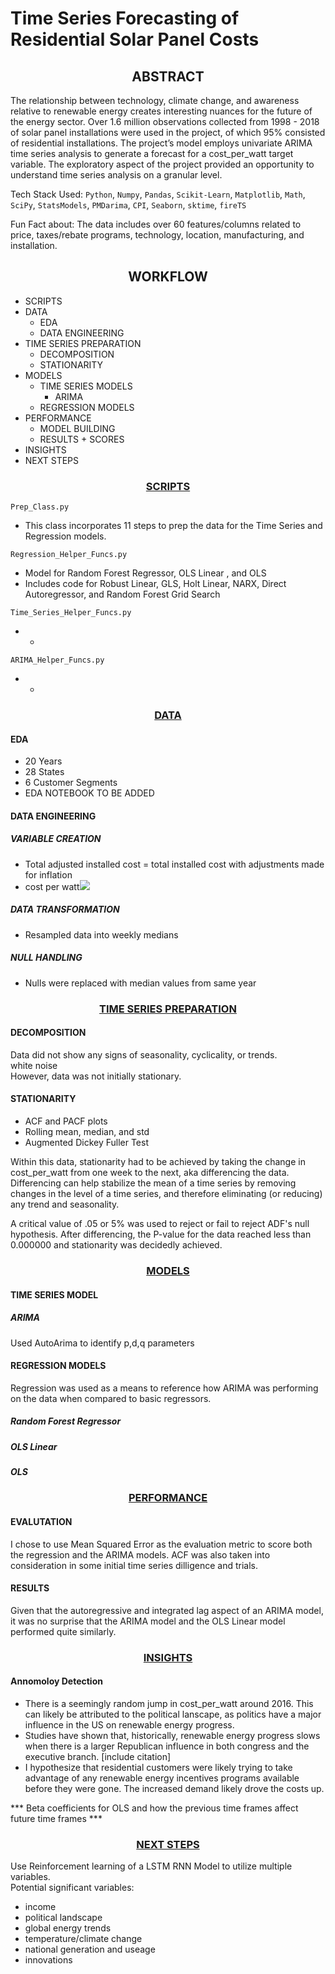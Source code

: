 # Time Series Forecasting of Residential Solar Panel Costs 

## <center>ABSTRACT</center>

The relationship between technology, climate change, and awareness relative to renewable energy creates interesting nuances for the future of the energy sector. Over 1.6 million observations collected from 1998 - 2018 of solar panel installations were used in the project, of which 95% consisted of residential installations. The project’s model employs univariate ARIMA time series analysis to generate a forecast for a cost_per_watt target variable. The exploratory aspect of the project provided an opportunity to understand time series analysis on a granular level.  

Tech Stack Used: 
`Python`, `Numpy`, `Pandas`, `Scikit-Learn`, `Matplotlib`, `Math`, `SciPy`, `StatsModels`, `PMDarima`,  `CPI`, `Seaborn`, `sktime`, `fireTS`

 
Fun Fact about:
The data includes over 60 features/columns related to price, taxes/rebate programs, technology, location, manufacturing, and installation. 

## <center>WORKFLOW</center>
- SCRIPTS
- DATA
    - EDA
    - DATA ENGINEERING
- TIME SERIES PREPARATION
  - DECOMPOSITION
  - STATIONARITY
- MODELS
    - TIME SERIES MODELS
        - ARIMA
    - REGRESSION MODELS
- PERFORMANCE    
    - MODEL BUILDING
    - RESULTS + SCORES
- INSIGHTS
- NEXT STEPS 

### <center><u>SCRIPTS</u></center>
`Prep_Class.py`
- This class incorporates 11 steps to prep the data for the Time Series and Regression models. 

`Regression_Helper_Funcs.py`
- Model for Random Forest Regressor, OLS Linear , and OLS 
- Includes code for Robust Linear, GLS, Holt Linear, NARX, Direct Autoregressor, and Random Forest Grid Search

`Time_Series_Helper_Funcs.py`
- -

`ARIMA_Helper_Funcs.py`
- - 

### <center><u>DATA</u></center>  
#### EDA

- 20 Years  
- 28 States
- 6 Customer Segments
- EDA NOTEBOOK TO BE ADDED 

#### DATA ENGINEERING
##### VARIABLE CREATION
- Total adjusted installed  cost = 
total installed cost with adjustments made for inflation<br> 
- cost per watt<img src="https://latex.codecogs.com/gif.latex?=\frac&space;{total\&space;adjusted\&space;installed\&space;cost}{system\&space;size}"/>

##### DATA TRANSFORMATION
- Resampled data into weekly medians

##### NULL HANDLING
- Nulls were replaced with median values from same year
  


  
### <center><u>TIME SERIES PREPARATION</u></center>

#### DECOMPOSITION 
Data did not show any signs of seasonality, cyclicality, or trends. <br>
white noise<br>
However, data was not initially stationary. 

 #### STATIONARITY

- ACF and PACF plots 
- Rolling mean, median, and std
- Augmented Dickey Fuller Test


Within this data, stationarity had to be achieved by taking the change in cost_per_watt from one week to the next, aka differencing the data. 
Differencing can help stabilize the mean of a time series by removing changes in the level of a time series, and therefore eliminating (or reducing) any trend and seasonality.

A critical value of .05 or 5% was used to reject or fail to reject ADF's null hypothesis. After differencing, the P-value for the data reached less than 0.000000 and stationarity was decidedly achieved. 

### <u><center>MODELS</center></u>

#### TIME SERIES MODEL
##### ARIMA 
Used AutoArima to identify p,d,q parameters


#### REGRESSION MODELS
Regression was used as a means to reference how ARIMA was performing on the data when compared to basic regressors. 
##### Random Forest Regressor
##### OLS Linear 
##### OLS 

### <center><u>PERFORMANCE</u></center>

#### EVALUTATION
I chose to use Mean Squared Error as the evaluation metric to score both the regression and the ARIMA models. ACF was also taken into consideration in some initial time series dilligence and trials.

#### RESULTS
Given that the autoregressive and integrated lag aspect of an ARIMA model, it was no surprise that the ARIMA model and the OLS Linear model performed quite similarly. 


### <center><u>INSIGHTS</u></center>

#### Annomoloy Detection 
- There is a seemingly random jump in cost_per_watt around 2016. This can likely be attributed to the political lanscape, as politics have a major influence in the US on renewable energy progress. 
- Studies have shown that, historically, renewable energy progress slows when there is a larger Republican influence in both congress and the executive branch. [include citation]
- I hypothesize that residential customers were likely trying to take advantage of any renewable energy incentives programs available before they were gone. The increased demand likely drove the costs up. 

*** Beta coefficients for OLS and how the previous time frames affect future time frames ***

### <center><u>NEXT STEPS</u></center>

Use Reinforcement learning of a LSTM RNN Model to utilize multiple variables.<br>
Potential significant variables:
- income
- political landscape
- global energy trends
- temperature/climate change
- national generation and useage
- innovations


